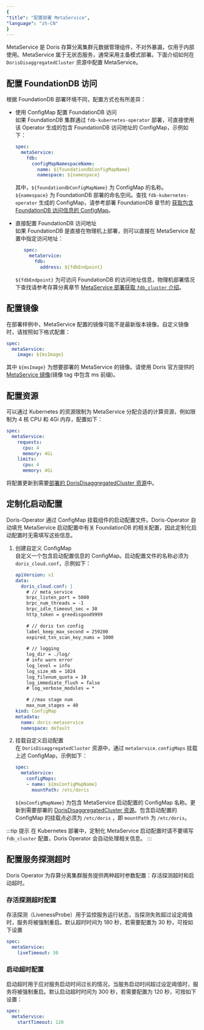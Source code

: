 ```yaml
---
{
"title": "配置部署 MetaService",
"language": "zh-CN"
}
---
```


MetaService 是 Doris 存算分离集群元数据管理组件，不对外暴漏，仅用于内部使用。MetaService 属于无状态服务，通常采用主备模式部署。下面介绍如何在 `DorisDisaggregatedCluster` 资源中配置 MetaService。 

## 配置 FoundationDB 访问
根据 FoundationDB 部署环境不同，配置方式也有所差异：
- 使用 ConfigMap 配置 FoundationDB 访问  
    如果 FoundationDB 集群通过 `fdb-kubernetes-operator` 部署，可直接使用 该 Operator 生成的包含 FoundationDB 访问地址的 ConfigMap，示例如下：
    ```yaml
    spec:
      metaService:
        fdb:
          configMapNamespaceName:
            name: ${foundationdbConfigMapName}
            namespace: ${namespace}
    ```
    其中，`${foundationdbConfigMapName}` 为 ConfigMap 的名称。`${namespace}` 为 FoundationDB 部署的命名空间。查找 `fdb-kubernetes-operator` 生成的 ConfigMap，请参考部署 FoundationDB 章节的 [获取包含 FoundationDB 访问信息的 ConfigMap](install-fdb.md#获取包含-foundationdb-访问信息的-configmap)。

- 直接配置 FoundationDB 访问地址  
    如果 FoundationDB 是直接在物理机上部署，则可以直接在 MetaService 配置中指定访问地址：
    ```yaml
       spec:
         metaService:
           fdb:
             address: ${fdbEndpoint}
    ```
    `${fdbEndpoint}` 为可访问 FoundationDB 的访问地址信息，物理机部署情况下查找请参考存算分离章节 [MetaService 部署获取 `fdb_cluster` 介绍](../../../compute-storage-decoupled/compilation-and-deployment.md#31-配置)。

## 配置镜像
在部署样例中，MetaService 配置的镜像可能不是最新版本镜像。自定义镜像时，请按照如下格式配置：
```yaml
spec:
  metaService:
    image: ${msImage}
```
其中 `${msImage}` 为想要部署的 MetaService 的镜像。请使用 Doris 官方提供的 [MetaService 镜像](https://hub.docker.com/r/apache/doris)(镜像 tag 中包含 ms 前缀)。

## 配置资源
可以通过 Kubernetes 的资源限制为 MetaService 分配合适的计算资源，例如限制为 4 核 CPU 和 4Gi 内存，配置如下：
```yaml
spec:
  metaService:
    requests:
      cpu: 4
      memory: 4Gi
    limits:
      cpu: 4
      memory: 4Gi
```
将配置更新到需要[部署的 DorisDisaggregatedCluster 资源](./install-doris-cluster.md#3-配置-dorisdisaggregatedcluster-资源)中。

## 定制化启动配置
Doris-Operator 通过 ConfigMap 挂载组件的启动配置文件。Doris-Operator 自动填充 MetaService 启动配置中有关 FoundationDB 的相关配置，因此定制化启动配置时无需填写这些信息。
1. 创建自定义 ConfigMap  
    自定义一个包含启动配置信息的 ConfigMap。启动配置文件的名称必须为 `doris_cloud.conf`，示例如下：
    ```yaml
    apiVersion: v1
    data:
      doris_cloud.conf: |
        # // meta_service
        brpc_listen_port = 5000
        brpc_num_threads = -1
        brpc_idle_timeout_sec = 30
        http_token = greedisgood9999
  
        # // doris txn config
        label_keep_max_second = 259200
        expired_txn_scan_key_nums = 1000
  
        # // logging
        log_dir = ./log/
        # info warn error
        log_level = info
        log_size_mb = 1024
        log_filenum_quota = 10
        log_immediate_flush = false
        # log_verbose_modules = *
  
        # //max stage num
        max_num_stages = 40
    kind: ConfigMap
    metadata:
      name: doris-metaservice
      namespace: default
    ```
2. 挂载自定义启动配置  
    在 `DorisDisaggregatedCluster` 资源中，通过 `metaService.configMaps` 挂载上述 ConfigMap，示例如下：
    ```yaml
    spec:
      metaService:
        configMaps:
        - name: ${msConfigMapName}
          mountPath: /etc/doris
    ```
    `${msConfigMapName}` 为包含 MetaService 启动配置的 ConfigMap 名称。更新到需要部署的 [DorisDisaggregatedCluster 资源](./install-doris-cluster.md#3-配置-dorisdisaggregatedcluster-资源)。包含启动配置的 ConfigMap 的挂载点必须为 `/etc/doris` ，即 `mountPath` 为 `/etc/doris`。

:::tip 提示
在 Kubernetes 部署中，定制化 MetaService 启动配置时请不要填写 `fdb_cluster` 配置，Doris Operator 会自动处理相关信息。
:::

## 配置服务探测超时
Doris Operator 为存算分离集群服务提供两种超时参数配置：存活探测超时和启动超时。
### 存活探测超时配置
存活探测（LivenessProbe）用于监控服务运行状态，当探测失败超过设定阈值时，服务将被强制重启。默认超时时间为 180 秒，若需要配置为 30 秒，可按如下设置
```yaml
spec:
  metaService:
    liveTimeout: 30
```
### 启动超时配置
启动超时用于应对服务启动时间过长的情况，当服务启动时间超过设定阈值时，服务将被强制重启。默认启动超时时间为 300 秒，若需要配置为 120 秒，可按如下设置：
```yaml
spec:
  metaService:
    startTimeout: 120
```
